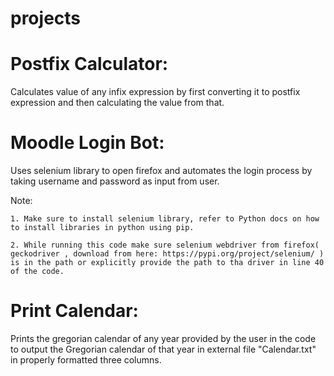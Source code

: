 # projects
# Postfix Calculator:
  Calculates value of any infix expression by first converting it to postfix expression and then calculating the value from that.

# Moodle Login Bot:
  Uses selenium library to open firefox and automates the login process by taking username and password as input from user.
  
  Note:
  
    1. Make sure to install selenium library, refer to Python docs on how to install libraries in python using pip.
  
    2. While running this code make sure selenium webdriver from firefox( geckodriver , download from here: https://pypi.org/project/selenium/ ) is in the path or explicitly provide the path to tha driver in line 40 of the code.

# Print Calendar:
  Prints the gregorian calendar of any year provided by the user in the code to output the Gregorian calendar of that year in external file "Calendar.txt" in properly formatted three columns.
